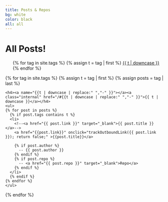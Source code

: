 ```yaml
---
title: Posts & Repos
bg: white
color: black
all: all
---
```

<!-- Create a list of all the other posts that link to other pages -->
<!-- Google Analytics -->
  <script>
  
  (function(i,s,o,g,r,a,m){i['GoogleAnalyticsObject']=r;i[r]=i[r]||function(){
  (i[r].q=i[r].q||[]).push(arguments)},i[r].l=1*new Date();a=s.createElement(o),
  m=s.getElementsByTagName(o)[0];a.async=1;a.src=g;m.parentNode.insertBefore(a,m)
  })(window,document,'script','//www.google-analytics.com/analytics.js','ga');
  
  ga('create', 'UA-71195704-1', 'auto');
  ga('send', 'pageview');
  
  </script>
<!-- End Google Analytics -->

<!--
/**
* Function that tracks a click on an outbound link in Google Analytics.
* This function takes a valid URL string as an argument, and uses that URL string
* as the event label. Setting the transport method to 'beacon' lets the hit be sent
* using 'navigator.sendBeacon' in browser that support it.
*/ -->
<script>

var trackOutboundLink = function(url) {
   ga('send', 'event', 'outbound', 'click', url, {
     'transport': 'beacon',
     'hitCallback': function(){document.location = url;}
   });
}

</script>
<!-- End Track Outbound Link -->

<div>
  
  <h1 class="page-heading">All Posts!</h1>
  
  <ul class="tags">
  {% for tag in site.tags %}
    {% assign t = tag | first %}
    <li style="display:inline"><a href="/#{{t | downcase | replace:" ","-" }}">{{ t | downcase }}</a></li>
  {% endfor %}
  </ul> 
  
  {% for tag in site.tags %}
    {% assign t = tag | first %}
    {% assign posts = tag | last %}

    <h4><a name="{{t | downcase | replace:" ","-" }}"></a><a class="internal" href="/#{{t | downcase | replace:" ","-" }}">{{ t | downcase }}</a></h4>
    <ul>
    {% for post in posts %}
      {% if post.tags contains t %}
      <li>
        <!--<a href="{{ post.link }}" target="_blank">{{ post.title }}</a>--> 
        <a href="{{post.link}}" onclick="trackOutboundLink({{ post.link }}); return false;" >{{post.title}}</a>
        
        {% if post.author %}
          -- {{ post.author }}
        {% endif %}
        {% if post.repo %}
          -- <a href="{{ post.repo }}" target="_blank">Repo</a>
        {% endif %}
      </li>
      {% endif %}
    {% endfor %}
    </ul>
  {% endfor %}
  
</div>